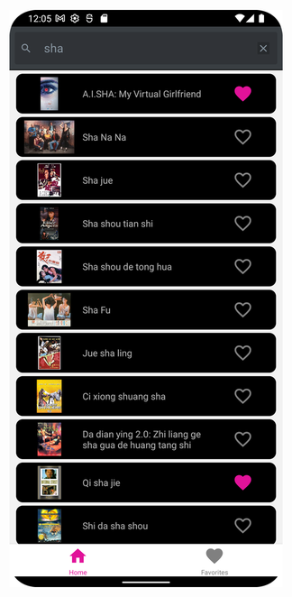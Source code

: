 ![alt text](https://github.com/shemilhashan/bcProj/blob/main/screenshots/home_search_results.png?raw=true)